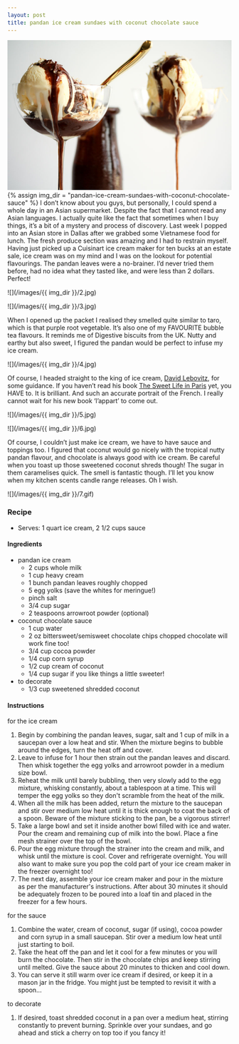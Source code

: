 ```yaml
---
layout: post
title: pandan ice cream sundaes with coconut chocolate sauce
---
```

![](/images/pandan-ice-cream-sundaes-with-coconut-chocolate-sauce/1.jpg)
{% assign img_dir = "pandan-ice-cream-sundaes-with-coconut-chocolate-sauce" %}
I don’t know about you guys, but personally, I could spend a whole day in an Asian supermarket. Despite the fact that I cannot read any Asian languages. I actually quite like the fact that sometimes when I buy things, it’s a bit of a mystery and process of discovery. Last week I popped into an Asian store in Dallas after we grabbed some Vietnamese food for lunch. The fresh produce section was amazing and I had to restrain myself. Having just picked up a Cuisinart ice cream maker for ten bucks at an estate sale, ice cream was on my mind and I was on the lookout for potential flavourings. The pandan leaves were a no-brainer. I’d never tried them before, had no idea what they tasted like, and were less than 2 dollars. Perfect!

![](/images/{{ img_dir }}/2.jpg)

![](/images/{{ img_dir }}/3.jpg)

When I opened up the packet I realised they smelled quite similar to taro, which is that purple root vegetable. It’s also one of my FAVOURITE bubble tea flavours. It reminds me of Digestive biscuits from the UK. Nutty and earthy but also sweet, I figured the pandan would be perfect to infuse my ice cream.

![](/images/{{ img_dir }}/4.jpg)

Of course, I headed straight to the king of ice cream, [David Lebovitz](https://www.davidlebovitz.com/category/recipes/ice-creams-and-sorbets/), for some guidance. If you haven’t read his book [The Sweet Life in Paris](https://www.davidlebovitz.com/books/) yet, you HAVE to. It is brilliant. And such an accurate portrait of the French. I really cannot wait for his new book ‘l’appart’ to come out.

![](/images/{{ img_dir }}/5.jpg)

![](/images/{{ img_dir }}/6.jpg)

Of course, I couldn’t just make ice cream, we have to have sauce and toppings too. I figured that coconut would go nicely with the tropical nutty pandan flavour, and chocolate is always good with ice cream. Be careful when you toast up those sweetened coconut shreds though! The sugar in them caramelises quick. The smell is fantastic though. I’ll let you know when my kitchen scents candle range releases. Oh I wish.

![](/images/{{ img_dir }}/7.gif)

### Recipe
+ Serves: 1 quart ice cream, 2 1/2 cups sauce
#### Ingredients
+ pandan ice cream
  + 2 cups whole milk
  + 1 cup heavy cream
  + 1 bunch pandan leaves roughly chopped
  + 5 egg yolks (save the whites for meringue!)
  + pinch salt
  + 3/4 cup sugar
  + 2 teaspoons arrowroot powder (optional)
+ coconut chocolate sauce
  + 1 cup water
  + 2 oz bittersweet/semisweet chocolate chips chopped chocolate will work fine too!
  + 3/4 cup cocoa powder
  + 1/4 cup corn syrup
  + 1/2 cup cream of coconut
  + 1/4 cup sugar if you like things a little sweeter!
+ to decorate
  + 1/3 cup sweetened shredded coconut

#### Instructions
for the ice cream
1. Begin by combining the pandan leaves, sugar, salt and 1 cup of milk in a saucepan over a low heat and stir. When the mixture begins to bubble around the edges, turn the heat off and cover.
1. Leave to infuse for 1 hour then strain out the pandan leaves and discard. Then whisk together the egg yolks and arrowroot powder in a medium size bowl.
1. Reheat the milk until barely bubbling, then very slowly add to the egg mixture, whisking constantly, about a tablespoon at a time. This will temper the egg yolks so they don't scramble from the heat of the milk.
1. When all the milk has been added, return the mixture to the saucepan and stir over medium low heat until it is thick enough to coat the back of a spoon. Beware of the mixture sticking to the pan, be a vigorous stirrer!
1. Take a large bowl and set it inside another bowl filled with ice and water. Pour the cream and remaining cup of milk into the bowl. Place a fine mesh strainer over the top of the bowl.
1. Pour the egg mixture through the strainer into the cream and milk, and whisk until the mixture is cool. Cover and refrigerate overnight. You will also want to make sure you pop the cold part of your ice cream maker in the freezer overnight too!
1. The next day, assemble your ice cream maker and pour in the mixture as per the manufacturer's instructions. After about 30 minutes it should be adequately frozen to be poured into a loaf tin and placed in the freezer for a few hours.

for the sauce
1. Combine the water, cream of coconut, sugar (if using), cocoa powder and corn syrup in a small saucepan. Stir over a medium low heat until just starting to boil.
1. Take the heat off the pan and let it cool for a few minutes or you will burn the chocolate. Then stir in the chocolate chips and keep stirring until melted. Give the sauce about 20 minutes to thicken and cool down.
1. You can serve it still warm over ice cream if desired, or keep it in a mason jar in the fridge. You might just be tempted to revisit it with a spoon...

to decorate
1. If desired, toast shredded coconut in a pan over a medium heat, stirring constantly to prevent burning. Sprinkle over your sundaes, and go ahead and stick a cherry on top too if you fancy it!
